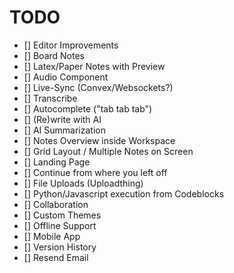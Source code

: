 # TODO

- [] Editor Improvements
- [] Board Notes
- [] Latex/Paper Notes with Preview
- [] Audio Component
- [] Live-Sync (Convex/Websockets?)
- [] Transcribe
- [] Autocomplete ("tab tab tab")
- [] (Re)write with AI
- [] AI Summarization
- [] Notes Overview inside Workspace
- [] Grid Layout / Multiple Notes on Screen
- [] Landing Page
- [] Continue from where you left off
- [] File Uploads (Uploadthing)
- [] Python/Javascript execution from Codeblocks
- [] Collaboration
- [] Custom Themes
- [] Offline Support
- [] Mobile App
- [] Version History
- [] Resend Email
